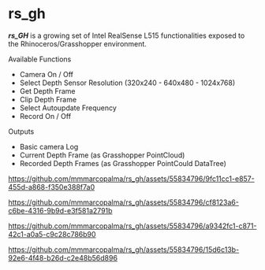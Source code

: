 # rs_gh
_**rs_GH**_ is a growing set of Intel RealSense L515 functionalities exposed to the Rhinoceros/Grasshopper environment.

Available Functions
- Camera On / Off
- Select Depth Sensor Resolution (320x240 - 640x480 - 1024x768)
- Get Depth Frame
- Clip Depth Frame 
- Select Autoupdate Frequency
- Record On / Off

Outputs
- Basic camera Log
- Current Depth Frame (as Grasshopper PointCloud)
- Recorded Depth Frames (as Grasshopper PointCould DataTree)

https://github.com/mmmarcopalma/rs_gh/assets/55834796/9fc11cc1-e857-455d-a868-f350e388f7a0

https://github.com/mmmarcopalma/rs_gh/assets/55834796/cf8123a6-c6be-4316-9b9d-e3f581a2791b

https://github.com/mmmarcopalma/rs_gh/assets/55834796/a9342fc1-c871-42c1-a0a5-c9c28c786b90

https://github.com/mmmarcopalma/rs_gh/assets/55834796/15d6c13b-92e6-4f48-b26d-c2e48b56d896

